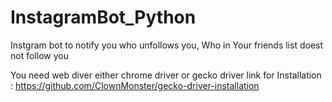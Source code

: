 # InstagramBot_Python
Instgram bot to notify you who unfollows you, Who in Your friends list doest not follow you

You need web diver either chrome driver or gecko driver
link for Installation : https://github.com/ClownMonster/gecko-driver-installation
